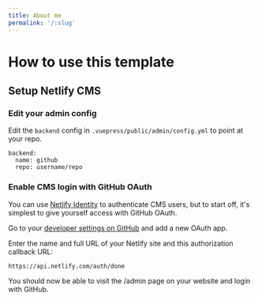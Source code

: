 ```yaml
---
title: About me
permalink: '/:slug'
---
```


# How to use this template
## Setup Netlify CMS
### Edit your admin config
Edit the `backend` config in `.vuepress/public/admin/config.yml` to point at your repo.

```
backend:
  name: github
  repo: username/repo
```

### Enable CMS login with GitHub OAuth

You can use [Netlify Identity](https://docs.netlify.com/visitor-access/identity/) to authenticate CMS users, but to start off, it's simplest to give yourself access with GitHub OAuth.

Go to your [developer settings on GitHub](https://github.com/settings/developers) and add a new OAuth app.

Enter the name and full URL of your Netlify site and this authorization callback URL:

```
https://api.netlify.com/auth/done
```
You should now be able to visit the /admin page on your website and login with GitHub.